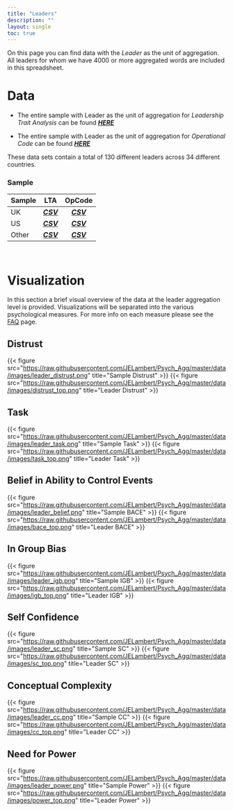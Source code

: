 ```yaml
---
title: "Leaders"
description: ""
layout: single
toc: true
---
```


On this page you can find data with the *Leader* as the unit of aggregation. All leaders for whom we have 4000 or more aggregated words are included in this spreadsheet.

# Data

* The entire sample with Leader as the unit of aggregation for *Leadership Trait Analysis* can be found [**_HERE_**](https://raw.githubusercontent.com/JELambert/Psych_Agg/master/data/csv/leader_lta.csv)

* The entire sample with Leader as the unit of aggregation for *Operational Code* can be found [**_HERE_**](https://raw.githubusercontent.com/JELambert/Psych_Agg/master/data/csv/leader_opcode.csv)

These data sets contain a total of 130 different leaders across 34 different countries.

### Sample

| Sample |                              LTA                             |                              OpCode                             |
|--------|:------------------------------------------------------------:|:---------------------------------------------------------------:|
|   UK   |   [**_CSV_**](https://raw.githubusercontent.com/JELambert/Psych_Agg/master/data/csv/uk_leader_lta.csv)  |   [**_CSV_**](https://raw.githubusercontent.com/JELambert/Psych_Agg/master/data/csv/uk_leader_opcode.csv)  |
|   US   |   [**_CSV_**](https://raw.githubusercontent.com/JELambert/Psych_Agg/master/data/csv/us_leader_lta.csv)  |   [**_CSV_**](https://raw.githubusercontent.com/JELambert/Psych_Agg/master/data/csv/us_leader_opcode.csv)  |
| Other  | [**_CSV_**](https://raw.githubusercontent.com/JELambert/Psych_Agg/master/data/csv/other_leader_lta.csv) | [**_CSV_**](https://raw.githubusercontent.com/JELambert/Psych_Agg/master/data/csv/other_leader_opcode.csv) |

<br>

# Visualization

In this section a brief visual overview of the data at the leader aggregation level is provided.  Visualizations will be separated into the various psychological measures. For more info on each measure please see the [FAQ](http://jelambert.com/faq/) page.

## Distrust

{{< figure  src="https://raw.githubusercontent.com/JELambert/Psych_Agg/master/data/images/leader_distrust.png"  title="Sample Distrust" >}}
{{< figure  src="https://raw.githubusercontent.com/JELambert/Psych_Agg/master/data/images/distrust_top.png" title="Leader Distrust" >}}

## Task


{{< figure  src="https://raw.githubusercontent.com/JELambert/Psych_Agg/master/data/images/leader_task.png" title="Sample Task" >}}
{{< figure  src="https://raw.githubusercontent.com/JELambert/Psych_Agg/master/data/images/task_top.png" title="Leader Task" >}}

## Belief in Ability to Control Events


{{< figure  src="https://raw.githubusercontent.com/JELambert/Psych_Agg/master/data/images/leader_belief.png" title="Sample BACE" >}}
{{< figure  src="https://raw.githubusercontent.com/JELambert/Psych_Agg/master/data/images/bace_top.png" title="Leader BACE" >}}


## In Group Bias

{{< figure  src="https://raw.githubusercontent.com/JELambert/Psych_Agg/master/data/images/leader_igb.png"  title="Sample IGB" >}}
{{< figure  src="https://raw.githubusercontent.com/JELambert/Psych_Agg/master/data/images/igb_top.png" title="Leader IGB" >}}


## Self Confidence

{{< figure  src="https://raw.githubusercontent.com/JELambert/Psych_Agg/master/data/images/leader_sc.png"  title="Sample SC" >}}
{{< figure  src="https://raw.githubusercontent.com/JELambert/Psych_Agg/master/data/images/sc_top.png" title="Leader SC" >}}

## Conceptual Complexity

{{< figure  src="https://raw.githubusercontent.com/JELambert/Psych_Agg/master/data/images/leader_cc.png"  title="Sample CC" >}}
{{< figure  src="https://raw.githubusercontent.com/JELambert/Psych_Agg/master/data/images/cc_top.png" title="Leader CC" >}}

## Need for Power

{{< figure  src="https://raw.githubusercontent.com/JELambert/Psych_Agg/master/data/images/leader_power.png"  title="Sample Power" >}}
{{< figure  src="https://raw.githubusercontent.com/JELambert/Psych_Agg/master/data/images/power_top.png" title="Leader Power" >}}
